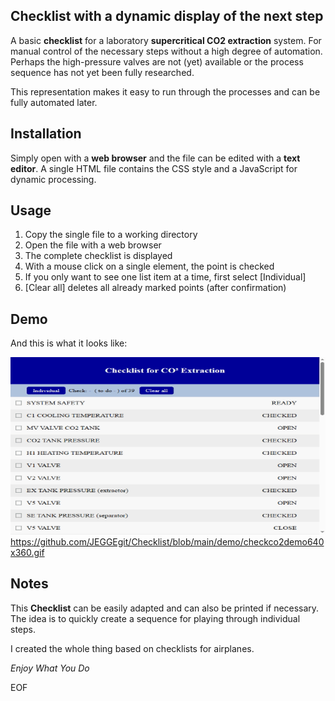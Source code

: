 Checklist with a dynamic display of the next step
--------------------------------------------------

A basic **checklist** for a laboratory **supercritical CO2 extraction** system.
For manual control of the necessary steps without a high degree of automation.
Perhaps the high-pressure valves are not (yet) available or the process sequence has not yet been fully researched.

This representation makes it easy to run through the processes and can be fully automated later.

Installation
------------

Simply open with a **web browser** and the file can be edited with a **text editor**.
A single HTML file contains the CSS style and a JavaScript for dynamic processing.

Usage
-----

1. Copy the single file to a working directory
2. Open the file with a web browser
3. The complete checklist is displayed
4. With a mouse click on a single element, the point is checked
5. If you only want to see one list item at a time, first select [Individual]
6. [Clear all] deletes all already marked points (after confirmation)

Demo
----

And this is what it looks like:

![alt text](https://github.com/JEGGEgit/Checklist/blob/main/demo/checkco2demo640x360.gif?raw=true)
https://github.com/JEGGEgit/Checklist/blob/main/demo/checkco2demo640x360.gif


Notes
-----

This **Checklist** can be easily adapted and can also be printed if necessary.
The idea is to quickly create a sequence for playing through individual steps.

I created the whole thing based on checklists for airplanes.

*Enjoy What You Do*

EOF
